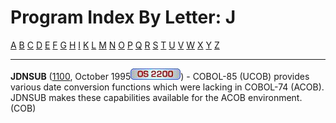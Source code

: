 # Program Index By Letter: J

[A](A-INDEX.md) [B](B-INDEX.md)
[C](C-INDEX.md) [D](D-INDEX.md)
[E](E-INDEX.md) [F](F-INDEX.md)
[G](G-INDEX.md) [H](H-INDEX.md)
[I](I-INDEX.md) [K](K-INDEX.md)
[L](L-INDEX.md) [M](M-INDEX.md)
[N](N-INDEX.md) [O](O-INDEX.md)
[P](P-INDEX.md) [Q](Q-INDEX.md)
[R](R-INDEX.md) [S](S-INDEX.md)
[T](T-INDEX.md) [U](U-INDEX.md)
[V](V-INDEX.md) [W](W-INDEX.md)
[X](X-INDEX.md) [Y](Y-INDEX.md)
[Z](Z-INDEX.md)


- - -
**JDNSUB** ([1100](1100/1100.md), October
1995![](IMAGES/OS2200.JPG)) - COBOL-85 (UCOB) provides various date
conversion functions which were lacking in COBOL-74 (ACOB). JDNSUB
makes these capabilities available for the ACOB environment. (COB)
